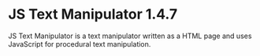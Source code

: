 # JS Text Manipulator 1.4.7
JS Text Manipulator is a text manipulator written as a HTML page and uses JavaScript for procedural text manipulation.
